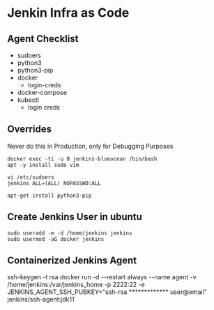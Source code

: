 # Jenkin Infra as Code

## Agent Checklist

- sudoers
- python3
- python3-pip
- docker
  - login-creds
- docker-compose
- kubectl
  - login creds 
  

## Overrides
Never do this in Production, only for Debugging Purposes 
``` 
docker exec -ti -u 0 jenkins-blueocean /bin/bash      
apt -y install sudo vim

vi /etc/sudoers
jenkins ALL=(ALL) NOPASSWD:ALL

apt-get install python3-pip
```


## Create Jenkins User in ubuntu 
```
sudo useradd -m -d /home/jenkins jenkins
sudo usermod -aG docker jenkins
```

## Containerized Jenkins Agent 

ssh-keygen -t rsa
docker run -d --restart always --name agent -v /home/jenkins:/var/jenkins_home -p 2222:22 -e JENKINS_AGENT_SSH_PUBKEY="ssh-rsa *************  user@email" jenkins/ssh-agent:jdk11



